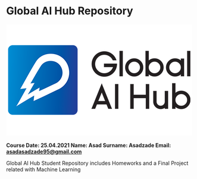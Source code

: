 # **Global AI Hub Repository**

<img src = "Images/logo.png">

**Course Date: 25.04.2021
Name: Asad
Surname: Asadzade
Email: asadasadzade95@gmail.com**

Global AI Hub Student Repository includes Homeworks and a Final Project related with Machine Learning 
